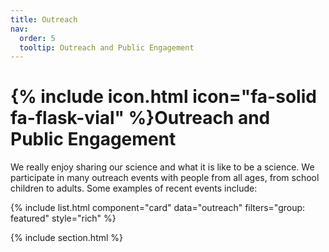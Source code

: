 ```yaml
---
title: Outreach
nav:
  order: 5
  tooltip: Outreach and Public Engagement
---
```


# {% include icon.html icon="fa-solid fa-flask-vial" %}Outreach and Public Engagement

We really enjoy sharing our science and what it is like to be a science. We participate in many outreach events with people from all ages, from school children to adults. Some examples of recent events include: 

{% include list.html component="card" data="outreach" filters="group: featured" style="rich" %}

{% include section.html %}

<!---
## More

{% include list.html component="card" data="projects" filters="group: " style="small" %}
-->
